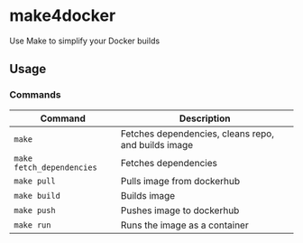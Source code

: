# make4docker
Use Make to simplify your Docker builds

## Usage
### Commands
| Command                   | Description                                         |
| ------------------------- | --------------------------------------------------- |
| `make`                    | Fetches dependencies, cleans repo, and builds image |
| `make fetch_dependencies` | Fetches dependencies                                |
| `make pull`               | Pulls image from dockerhub                          |
| `make build`              | Builds image                                        |
| `make push`               | Pushes image to dockerhub                           |
| `make run`                | Runs the image as a container                       |
